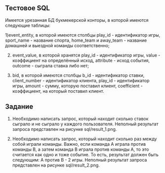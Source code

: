Тестовое SQL
--------------------------------------

Имеется урезанная БД букмекерской конторы, в которой имеются следующие таблицы:

1)event_entity,  в которой имеются  столбцы play_id - идентификатор игры, sport_name - название спорта, home_team и away_team - название домашней и выездной команды соответственно;

2) event_value, в которой хранятся play_id - идентификатор игры, value - коэффициент на определённый исход, attribute - исход события, outcome - сыграла ставка либо нет;

3) bid, в которой имеются столбцы b_id - идентификатор ставки, client_number - идентификатор клиента, play_id - идентификатор игры, amount - сумму, которую поставил клиент, coefficient - коэффициент, на который поставил клиент.

Задание
-----------------------

1. Необходимо написать запрос, который находит  сколько ставок сыграло и не сыграло у каждого пользователя. Неполный результат запроса представлен на рисунке sql/result_1.png.

2. Необходимо написать запрос, который находит сколько раз между собой играли команды. Важно, если команда А играла против команды В, а затем команда В играла против команды А, то это считается как одно и тоже событие. То есть, результат должен быть следующим: А против В - 2 игры.  Неполный результат запроса представлен на рисунке sql/result_2.png.
